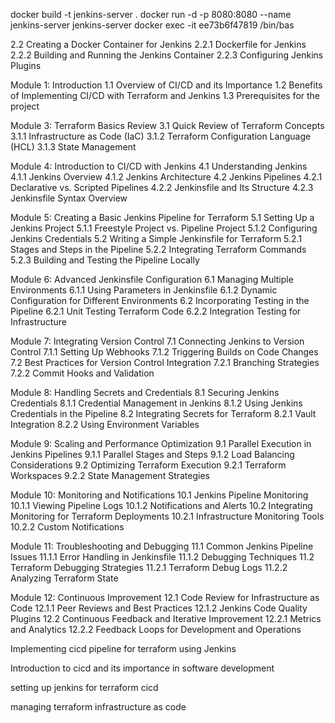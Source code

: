 
docker build -t jenkins-server . 
docker run -d -p 8080:8080 --name jenkins-server jenkins-server 
docker exec -it  ee73b6f47819  /bin/bas


2.2 Creating a Docker Container for Jenkins
2.2.1 Dockerfile for Jenkins
2.2.2 Building and Running the Jenkins Container
2.2.3 Configuring Jenkins Plugins


Module 1: Introduction
1.1 Overview of CI/CD and its Importance
1.2 Benefits of Implementing CI/CD with Terraform and Jenkins
1.3 Prerequisites for the project



Module 3: Terraform Basics Review
3.1 Quick Review of Terraform Concepts
3.1.1 Infrastructure as Code (IaC)
3.1.2 Terraform Configuration Language (HCL)
3.1.3 State Management

Module 4: Introduction to CI/CD with Jenkins
4.1 Understanding Jenkins
4.1.1 Jenkins Overview
4.1.2 Jenkins Architecture
4.2 Jenkins Pipelines
4.2.1 Declarative vs. Scripted Pipelines
4.2.2 Jenkinsfile and Its Structure
4.2.3 Jenkinsfile Syntax Overview

Module 5: Creating a Basic Jenkins Pipeline for Terraform
5.1 Setting Up a Jenkins Project
5.1.1 Freestyle Project vs. Pipeline Project
5.1.2 Configuring Jenkins Credentials
5.2 Writing a Simple Jenkinsfile for Terraform
5.2.1 Stages and Steps in the Pipeline
5.2.2 Integrating Terraform Commands
5.2.3 Building and Testing the Pipeline Locally

Module 6: Advanced Jenkinsfile Configuration
6.1 Managing Multiple Environments
6.1.1 Using Parameters in Jenkinsfile
6.1.2 Dynamic Configuration for Different Environments
6.2 Incorporating Testing in the Pipeline
6.2.1 Unit Testing Terraform Code
6.2.2 Integration Testing for Infrastructure

Module 7: Integrating Version Control
7.1 Connecting Jenkins to Version Control
7.1.1 Setting Up Webhooks
7.1.2 Triggering Builds on Code Changes
7.2 Best Practices for Version Control Integration
7.2.1 Branching Strategies
7.2.2 Commit Hooks and Validation

Module 8: Handling Secrets and Credentials
8.1 Securing Jenkins Credentials
8.1.1 Credential Management in Jenkins
8.1.2 Using Jenkins Credentials in the Pipeline
8.2 Integrating Secrets for Terraform
8.2.1 Vault Integration
8.2.2 Using Environment Variables

Module 9: Scaling and Performance Optimization
9.1 Parallel Execution in Jenkins Pipelines
9.1.1 Parallel Stages and Steps
9.1.2 Load Balancing Considerations
9.2 Optimizing Terraform Execution
9.2.1 Terraform Workspaces
9.2.2 State Management Strategies

Module 10: Monitoring and Notifications
10.1 Jenkins Pipeline Monitoring
10.1.1 Viewing Pipeline Logs
10.1.2 Notifications and Alerts
10.2 Integrating Monitoring for Terraform Deployments
10.2.1 Infrastructure Monitoring Tools
10.2.2 Custom Notifications

Module 11: Troubleshooting and Debugging
11.1 Common Jenkins Pipeline Issues
11.1.1 Error Handling in Jenkinsfile
11.1.2 Debugging Techniques
11.2 Terraform Debugging Strategies
11.2.1 Terraform Debug Logs
11.2.2 Analyzing Terraform State

Module 12: Continuous Improvement
12.1 Code Review for Infrastructure as Code
12.1.1 Peer Reviews and Best Practices
12.1.2 Jenkins Code Quality Plugins
12.2 Continuous Feedback and Iterative Improvement
12.2.1 Metrics and Analytics
12.2.2 Feedback Loops for Development and Operations





Implementing cicd pipeline for terraform using Jenkins 


Introduction to cicd and its importance in software development 


setting up jenkins for terraform cicd


managing terraform infrastructure as code